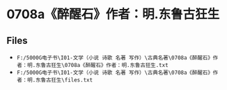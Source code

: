 # 0708a《醉醒石》作者：明.东鲁古狂生

## Files

- `F:/5000G电子书\I01-文学（小说 诗歌 名著 写作）\古典名著\0708a《醉醒石》作者：明.东鲁古狂生\0708a《醉醒石》作者：明.东鲁古狂生.txt`
- `F:/5000G电子书\I01-文学（小说 诗歌 名著 写作）\古典名著\0708a《醉醒石》作者：明.东鲁古狂生\files.txt`
